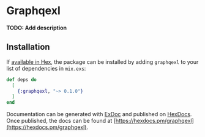 # Graphqexl

**TODO: Add description**

## Installation

If [available in Hex](https://hex.pm/docs/publish), the package can be installed
by adding `graphqexl` to your list of dependencies in `mix.exs`:

```elixir
def deps do
  [
    {:graphqexl, "~> 0.1.0"}
  ]
end
```

Documentation can be generated with [ExDoc](https://github.com/elixir-lang/ex_doc)
and published on [HexDocs](https://hexdocs.pm). Once published, the docs can
be found at [https://hexdocs.pm/graphqexl](https://hexdocs.pm/graphqexl).

